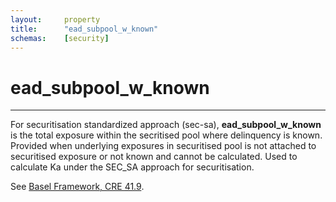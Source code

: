 ```yaml
---
layout:		property
title:		"ead_subpool_w_known"
schemas:	[security]
---
```


# ead_subpool_w_known

---

For securitisation standardized approach (sec-sa), **ead_subpool_w_known** is the total exposure within the secritised pool where delinquency is known. Provided when underlying exposures in securitised pool is not attached to securitised exposure or not known and cannot be calculated. Used to calculate Ka under the SEC_SA approach for securitisation.

See [Basel Framework, CRE 41.9](https://www.bis.org/basel_framework/chapter/CRE/41.htm?inforce=20191215&published=20191215#:~:text=In%20case%20a%20bank%20does%20not%20know%20the%20delinquency%20status%2C%20as%20defined%20above%2C%20for%20no%20more%20than%205%25%20of%20underlying%20exposures%20in%20the%20pool%2C%20the%20bank%20may%20still%20use%20the%20SEC%2DSA%20by%20adjusting%20its%20calculation%20of%20KA%20as%20follows%3A).
